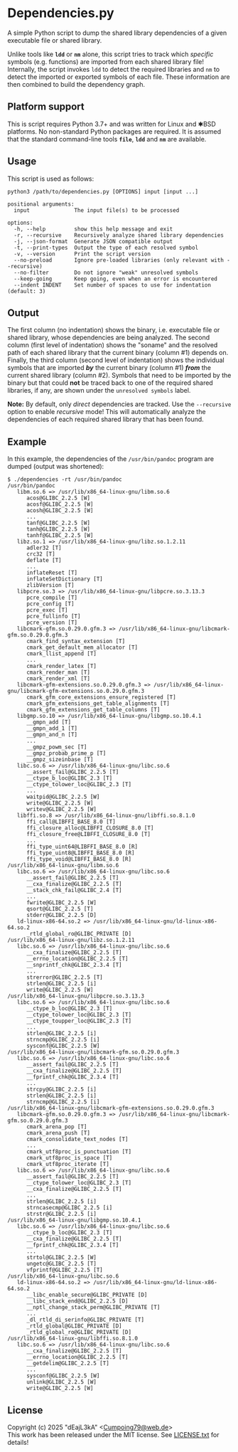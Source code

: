 # Dependencies.py

A simple Python script to dump the shared library dependencies of a given executable file or shared library.

Unlike tools like **`ldd`** or **`nm`** alone, this script tries to track which *specific* symbols (e.g. functions) are imported from each shared library file! Internally, the script invokes `ldd` to detect the required libraries and `nm` to detect the imported or exported symbols of each file. These information are then combined to build the dependency graph.

## Platform support

This is script requires Python 3.7+ and was written for Linux and ✱BSD platforms. No non-standard Python packages are required. It is assumed that the standard command-line tools **`file`**, **`ldd`** and **`nm`** are available.

## Usage

This script is used as follows:

```
python3 /path/to/dependencies.py [OPTIONS] input [input ...]

positional arguments:
  input              The input file(s) to be processed

options:
  -h, --help         show this help message and exit
  -r, --recursive    Recursively analyze shared library dependencies
  -j, --json-format  Generate JSON compatible output
  -t, --print-types  Output the type of each resolved symbol
  -v, --version      Print the script version
  --no-preload       Ignore pre-loaded libraries (only relevant with --recursive)
  --no-filter        Do not ignore "weak" unresolved symbols
  --keep-going       Keep going, even when an error is encountered
  --indent INDENT    Set number of spaces to use for indentation (default: 3)
```

## Output

The first column (no indentation) shows the binary, i.e. executable file or shared library, whose dependencies are being analyzed. The second column (first level of indentation) shows the "soname" and the resolved path of each shared library that the current binary (column #1) depends on. Finally, the third column (second level of indentation) shows the individual symbols that are imported ***by*** the current binary (column #1) ***from*** the current shared library (column #2). Symbols that need to be imported by the binary but that could **not** be traced back to one of the required shared libraries, if any, are shown under the `unresolved symbols` label.

**Note:** By default, only *direct* dependencies are tracked. Use the `--recursive` option to enable *recursive* mode! This will automatically analyze the dependencies of each required shared library that has been found.

## Example

In this example, the dependencies of the `/usr/bin/pandoc` program are dumped (output was shortened):

```
$ ./dependencies -rt /usr/bin/pandoc
/usr/bin/pandoc
   libm.so.6 => /usr/lib/x86_64-linux-gnu/libm.so.6
      acos@GLIBC_2.2.5 [W]
      acosf@GLIBC_2.2.5 [W]
      acosh@GLIBC_2.2.5 [W]
      ...
      tanf@GLIBC_2.2.5 [W]
      tanh@GLIBC_2.2.5 [W]
      tanhf@GLIBC_2.2.5 [W]
   libz.so.1 => /usr/lib/x86_64-linux-gnu/libz.so.1.2.11
      adler32 [T]
      crc32 [T]
      deflate [T]
      ...
      inflateReset [T]
      inflateSetDictionary [T]
      zlibVersion [T]
   libpcre.so.3 => /usr/lib/x86_64-linux-gnu/libpcre.so.3.13.3
      pcre_compile [T]
      pcre_config [T]
      pcre_exec [T]
      pcre_fullinfo [T]
      pcre_version [T]
   libcmark-gfm.so.0.29.0.gfm.3 => /usr/lib/x86_64-linux-gnu/libcmark-gfm.so.0.29.0.gfm.3
      cmark_find_syntax_extension [T]
      cmark_get_default_mem_allocator [T]
      cmark_llist_append [T]
      ...
      cmark_render_latex [T]
      cmark_render_man [T]
      cmark_render_xml [T]
   libcmark-gfm-extensions.so.0.29.0.gfm.3 => /usr/lib/x86_64-linux-gnu/libcmark-gfm-extensions.so.0.29.0.gfm.3
      cmark_gfm_core_extensions_ensure_registered [T]
      cmark_gfm_extensions_get_table_alignments [T]
      cmark_gfm_extensions_get_table_columns [T]
   libgmp.so.10 => /usr/lib/x86_64-linux-gnu/libgmp.so.10.4.1
      __gmpn_add [T]
      __gmpn_add_1 [T]
      __gmpn_and_n [T]
      ...
      __gmpz_powm_sec [T]
      __gmpz_probab_prime_p [T]
      __gmpz_sizeinbase [T]
   libc.so.6 => /usr/lib/x86_64-linux-gnu/libc.so.6
      __assert_fail@GLIBC_2.2.5 [T]
      __ctype_b_loc@GLIBC_2.3 [T]
      __ctype_tolower_loc@GLIBC_2.3 [T]
      ...
      waitpid@GLIBC_2.2.5 [W]
      write@GLIBC_2.2.5 [W]
      writev@GLIBC_2.2.5 [W]
   libffi.so.8 => /usr/lib/x86_64-linux-gnu/libffi.so.8.1.0
      ffi_call@LIBFFI_BASE_8.0 [T]
      ffi_closure_alloc@LIBFFI_CLOSURE_8.0 [T]
      ffi_closure_free@LIBFFI_CLOSURE_8.0 [T]
      ...
      ffi_type_uint64@LIBFFI_BASE_8.0 [R]
      ffi_type_uint8@LIBFFI_BASE_8.0 [R]
      ffi_type_void@LIBFFI_BASE_8.0 [R]
/usr/lib/x86_64-linux-gnu/libm.so.6
   libc.so.6 => /usr/lib/x86_64-linux-gnu/libc.so.6
      __assert_fail@GLIBC_2.2.5 [T]
      __cxa_finalize@GLIBC_2.2.5 [T]
      __stack_chk_fail@GLIBC_2.4 [T]
      ...
      fwrite@GLIBC_2.2.5 [W]
      qsort@GLIBC_2.2.5 [T]
      stderr@GLIBC_2.2.5 [D]
   ld-linux-x86-64.so.2 => /usr/lib/x86_64-linux-gnu/ld-linux-x86-64.so.2
      _rtld_global_ro@GLIBC_PRIVATE [D]
/usr/lib/x86_64-linux-gnu/libz.so.1.2.11
   libc.so.6 => /usr/lib/x86_64-linux-gnu/libc.so.6
      __cxa_finalize@GLIBC_2.2.5 [T]
      __errno_location@GLIBC_2.2.5 [T]
      __snprintf_chk@GLIBC_2.3.4 [T]
      ...
      strerror@GLIBC_2.2.5 [T]
      strlen@GLIBC_2.2.5 [i]
      write@GLIBC_2.2.5 [W]
/usr/lib/x86_64-linux-gnu/libpcre.so.3.13.3
   libc.so.6 => /usr/lib/x86_64-linux-gnu/libc.so.6
      __ctype_b_loc@GLIBC_2.3 [T]
      __ctype_tolower_loc@GLIBC_2.3 [T]
      __ctype_toupper_loc@GLIBC_2.3 [T]
      ...
      strlen@GLIBC_2.2.5 [i]
      strncmp@GLIBC_2.2.5 [i]
      sysconf@GLIBC_2.2.5 [W]
/usr/lib/x86_64-linux-gnu/libcmark-gfm.so.0.29.0.gfm.3
   libc.so.6 => /usr/lib/x86_64-linux-gnu/libc.so.6
      __assert_fail@GLIBC_2.2.5 [T]
      __cxa_finalize@GLIBC_2.2.5 [T]
      __fprintf_chk@GLIBC_2.3.4 [T]
      ...
      strcpy@GLIBC_2.2.5 [i]
      strlen@GLIBC_2.2.5 [i]
      strncmp@GLIBC_2.2.5 [i]
/usr/lib/x86_64-linux-gnu/libcmark-gfm-extensions.so.0.29.0.gfm.3
   libcmark-gfm.so.0.29.0.gfm.3 => /usr/lib/x86_64-linux-gnu/libcmark-gfm.so.0.29.0.gfm.3
      cmark_arena_pop [T]
      cmark_arena_push [T]
      cmark_consolidate_text_nodes [T]
      ...
      cmark_utf8proc_is_punctuation [T]
      cmark_utf8proc_is_space [T]
      cmark_utf8proc_iterate [T]
   libc.so.6 => /usr/lib/x86_64-linux-gnu/libc.so.6
      __assert_fail@GLIBC_2.2.5 [T]
      __ctype_tolower_loc@GLIBC_2.3 [T]
      __cxa_finalize@GLIBC_2.2.5 [T]
      ...
      strlen@GLIBC_2.2.5 [i]
      strncasecmp@GLIBC_2.2.5 [i]
      strstr@GLIBC_2.2.5 [i]
/usr/lib/x86_64-linux-gnu/libgmp.so.10.4.1
   libc.so.6 => /usr/lib/x86_64-linux-gnu/libc.so.6
      __ctype_b_loc@GLIBC_2.3 [T]
      __cxa_finalize@GLIBC_2.2.5 [T]
      __fprintf_chk@GLIBC_2.3.4 [T]
      ...
      strtol@GLIBC_2.2.5 [W]
      ungetc@GLIBC_2.2.5 [T]
      vfprintf@GLIBC_2.2.5 [T]
/usr/lib/x86_64-linux-gnu/libc.so.6
   ld-linux-x86-64.so.2 => /usr/lib/x86_64-linux-gnu/ld-linux-x86-64.so.2
      __libc_enable_secure@GLIBC_PRIVATE [D]
      __libc_stack_end@GLIBC_2.2.5 [D]
      __nptl_change_stack_perm@GLIBC_PRIVATE [T]
      ...
      _dl_rtld_di_serinfo@GLIBC_PRIVATE [T]
      _rtld_global@GLIBC_PRIVATE [D]
      _rtld_global_ro@GLIBC_PRIVATE [D]
/usr/lib/x86_64-linux-gnu/libffi.so.8.1.0
   libc.so.6 => /usr/lib/x86_64-linux-gnu/libc.so.6
      __cxa_finalize@GLIBC_2.2.5 [T]
      __errno_location@GLIBC_2.2.5 [T]
      __getdelim@GLIBC_2.2.5 [T]
      ...
      sysconf@GLIBC_2.2.5 [W]
      unlink@GLIBC_2.2.5 [W]
      write@GLIBC_2.2.5 [W]
```

## License

Copyright (c) 2025 "dEajL3kA" &lt;Cumpoing79@web.de&gt;  
This work has been released under the MIT license. See [LICENSE.txt](LICENSE.txt) for details!
